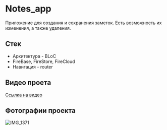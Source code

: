 # Notes_app
Приложение для создания и сохранения заметок. Есть возможность их изменения, а также удаления.


## Стек
- Архитектура - BLoC
- FireBase, FireStore, FireCloud
- Навигация - router

## Видео проета
[Ссылка на видео](https://disk.yandex.ru/d/W699accGTtS4ng)

## Фотографии проекта
![IMG_1371](https://github.com/rossieShark/notes_app/assets/122214235/74b255cc-0feb-4855-b58c-0dd0e0ffeb0a)
